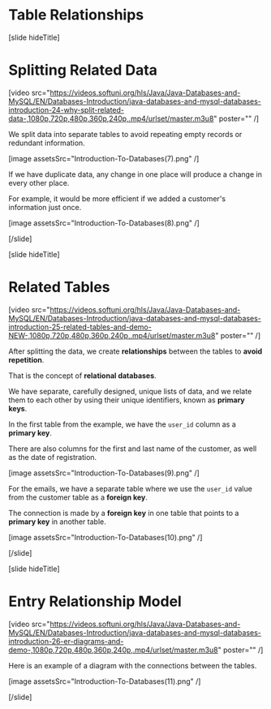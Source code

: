 # Table Relationships

[slide hideTitle]

# Splitting Related Data

[video src="https://videos.softuni.org/hls/Java/Java-Databases-and-MySQL/EN/Databases-Introduction/java-databases-and-mysql-databases-introduction-24-why-split-related-data-,1080p,720p,480p,360p,240p,.mp4/urlset/master.m3u8" poster="" /]

We split data into separate tables to avoid repeating empty records or redundant information.

[image assetsSrc="Introduction-To-Databases(7).png" /]

If we have duplicate data, any change in one place will produce a change in every other place. 

For example, it would be more efficient if we added a customer's information just once.

[image assetsSrc="Introduction-To-Databases(8).png" /]

[/slide]

[slide hideTitle]

# Related Tables

[video src="https://videos.softuni.org/hls/Java/Java-Databases-and-MySQL/EN/Databases-Introduction/java-databases-and-mysql-databases-introduction-25-related-tables-and-demo-NEW-,1080p,720p,480p,360p,240p,.mp4/urlset/master.m3u8" poster="" /]

After splitting the data, we create **relationships** between the tables to **avoid repetition**. 

That is the concept of **relational databases**. 

We have separate, carefully designed, unique lists of data, and we relate them to each other by using their unique identifiers, known as **primary keys**.

In the first table from the example, we have the `user_id` column as a **primary key**.

There are also columns for the first and last name of the customer, as well as the date of registration.

[image assetsSrc="Introduction-To-Databases(9).png" /]

For the emails, we have a separate table where we use the `user_id` value from the customer table as a **foreign key**.

The connection is made by a **foreign key** in one table that points to a **primary key** in another table.

[image assetsSrc="Introduction-To-Databases(10).png" /]

[/slide]

[slide hideTitle]

# Entry Relationship Model

[video src="https://videos.softuni.org/hls/Java/Java-Databases-and-MySQL/EN/Databases-Introduction/java-databases-and-mysql-databases-introduction-26-er-diagrams-and-demo-,1080p,720p,480p,360p,240p,.mp4/urlset/master.m3u8" poster="" /]

Here is an example of a diagram with the connections between the tables.

[image assetsSrc="Introduction-To-Databases(11).png" /]

[/slide]
